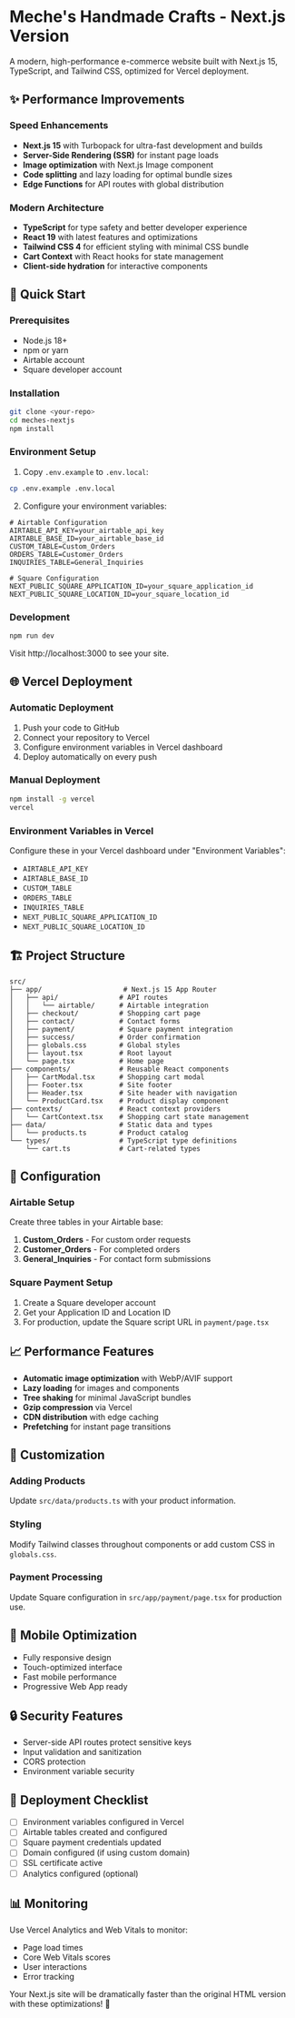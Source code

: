 # Meche's Handmade Crafts - Next.js Version

A modern, high-performance e-commerce website built with Next.js 15, TypeScript, and Tailwind CSS, optimized for Vercel deployment.

## ✨ Performance Improvements

### Speed Enhancements
- **Next.js 15** with Turbopack for ultra-fast development and builds
- **Server-Side Rendering (SSR)** for instant page loads
- **Image optimization** with Next.js Image component
- **Code splitting** and lazy loading for optimal bundle sizes
- **Edge Functions** for API routes with global distribution

### Modern Architecture
- **TypeScript** for type safety and better developer experience
- **React 19** with latest features and optimizations
- **Tailwind CSS 4** for efficient styling with minimal CSS bundle
- **Cart Context** with React hooks for state management
- **Client-side hydration** for interactive components

## 🚀 Quick Start

### Prerequisites
- Node.js 18+ 
- npm or yarn
- Airtable account
- Square developer account

### Installation
```bash
git clone <your-repo>
cd meches-nextjs
npm install
```

### Environment Setup
1. Copy `.env.example` to `.env.local`:
```bash
cp .env.example .env.local
```

2. Configure your environment variables:
```env
# Airtable Configuration
AIRTABLE_API_KEY=your_airtable_api_key
AIRTABLE_BASE_ID=your_airtable_base_id
CUSTOM_TABLE=Custom_Orders
ORDERS_TABLE=Customer_Orders
INQUIRIES_TABLE=General_Inquiries

# Square Configuration
NEXT_PUBLIC_SQUARE_APPLICATION_ID=your_square_application_id
NEXT_PUBLIC_SQUARE_LOCATION_ID=your_square_location_id
```

### Development
```bash
npm run dev
```

Visit http://localhost:3000 to see your site.

## 🌐 Vercel Deployment

### Automatic Deployment
1. Push your code to GitHub
2. Connect your repository to Vercel
3. Configure environment variables in Vercel dashboard
4. Deploy automatically on every push

### Manual Deployment
```bash
npm install -g vercel
vercel
```

### Environment Variables in Vercel
Configure these in your Vercel dashboard under "Environment Variables":

- `AIRTABLE_API_KEY`
- `AIRTABLE_BASE_ID` 
- `CUSTOM_TABLE`
- `ORDERS_TABLE`
- `INQUIRIES_TABLE`
- `NEXT_PUBLIC_SQUARE_APPLICATION_ID`
- `NEXT_PUBLIC_SQUARE_LOCATION_ID`

## 🏗 Project Structure

```
src/
├── app/                    # Next.js 15 App Router
│   ├── api/               # API routes
│   │   └── airtable/      # Airtable integration
│   ├── checkout/          # Shopping cart page
│   ├── contact/           # Contact forms
│   ├── payment/           # Square payment integration
│   ├── success/           # Order confirmation
│   ├── globals.css        # Global styles
│   ├── layout.tsx         # Root layout
│   └── page.tsx           # Home page
├── components/            # Reusable React components
│   ├── CartModal.tsx      # Shopping cart modal
│   ├── Footer.tsx         # Site footer
│   ├── Header.tsx         # Site header with navigation
│   └── ProductCard.tsx    # Product display component
├── contexts/              # React context providers
│   └── CartContext.tsx    # Shopping cart state management
├── data/                  # Static data and types
│   └── products.ts        # Product catalog
└── types/                 # TypeScript type definitions
    └── cart.ts            # Cart-related types
```

## 🔧 Configuration

### Airtable Setup
Create three tables in your Airtable base:
1. **Custom_Orders** - For custom order requests
2. **Customer_Orders** - For completed orders
3. **General_Inquiries** - For contact form submissions

### Square Payment Setup
1. Create a Square developer account
2. Get your Application ID and Location ID
3. For production, update the Square script URL in `payment/page.tsx`

## 📈 Performance Features

- **Automatic image optimization** with WebP/AVIF support
- **Lazy loading** for images and components  
- **Tree shaking** for minimal JavaScript bundles
- **Gzip compression** via Vercel
- **CDN distribution** with edge caching
- **Prefetching** for instant page transitions

## 🎨 Customization

### Adding Products
Update `src/data/products.ts` with your product information.

### Styling
Modify Tailwind classes throughout components or add custom CSS in `globals.css`.

### Payment Processing
Update Square configuration in `src/app/payment/page.tsx` for production use.

## 📱 Mobile Optimization

- Fully responsive design
- Touch-optimized interface  
- Fast mobile performance
- Progressive Web App ready

## 🔒 Security Features

- Server-side API routes protect sensitive keys
- Input validation and sanitization
- CORS protection
- Environment variable security

## 🚀 Deployment Checklist

- [ ] Environment variables configured in Vercel
- [ ] Airtable tables created and configured
- [ ] Square payment credentials updated
- [ ] Domain configured (if using custom domain)
- [ ] SSL certificate active
- [ ] Analytics configured (optional)

## 📊 Monitoring

Use Vercel Analytics and Web Vitals to monitor:
- Page load times
- Core Web Vitals scores
- User interactions
- Error tracking

Your Next.js site will be dramatically faster than the original HTML version with these optimizations! 🚀